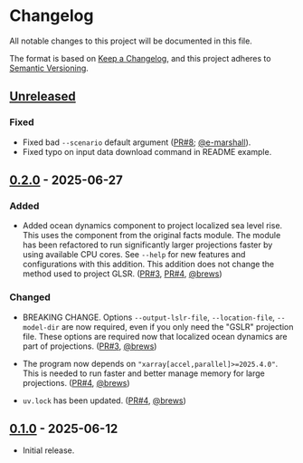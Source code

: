 # Changelog

All notable changes to this project will be documented in this file.

The format is based on [Keep a Changelog](https://keepachangelog.com/en/1.1.0/),
and this project adheres to [Semantic Versioning](https://semver.org/spec/v2.0.0.html).

## [Unreleased]

### Fixed

- Fixed bad `--scenario` default argument ([PR#8](https://github.com/stcaf-org/tlm-sterodynamics/pull/8); [@e-marshall](https://github.com/e-marshall)).
- Fixed typo on input data download command in README example.


## [0.2.0] - 2025-06-27

### Added

- Added ocean dynamics component to project localized sea level rise. This uses the component from the original facts module. The module has been refactored to run significantly larger projections faster by using available CPU cores. See `--help` for new features and configurations with this addition. This addition does not change the method used to project GLSR. ([PR#3](https://github.com/stcaf-org/tlm-sterodynamics/pull/3), [PR#4](https://github.com/stcaf-org/tlm-sterodynamics/pull/4), [@brews](https://github.com/brews))

### Changed

- BREAKING CHANGE. Options `--output-lslr-file`, `--location-file`, `--model-dir` are now required, even if you only need the "GSLR" projection file. These options are required now that localized ocean dynamics are part of projections. ([PR#3](https://github.com/stcaf-org/tlm-sterodynamics/pull/3), [@brews](https://github.com/brews))

- The program now depends on `"xarray[accel,parallel]>=2025.4.0"`. This is needed to run faster and better manage memory for large projections. ([PR#4](https://github.com/stcaf-org/tlm-sterodynamics/pull/4), [@brews](https://github.com/brews))
- `uv.lock` has been updated. ([PR#4](https://github.com/stcaf-org/tlm-sterodynamics/pull/4), [@brews](https://github.com/brews))

## [0.1.0] - 2025-06-12

- Initial release.


[Unreleased]: https://github.com/stcaf-org/tlm-sterodynamics/compare/v0.2.0...HEAD
[0.2.0]: https://github.com/stcaf-org/tlm-sterodynamics/compare/v0.1.0...v0.2.0
[0.1.0]: https://github.com/stcaf-org/tlm-sterodynamics/releases/tag/v0.1.0
